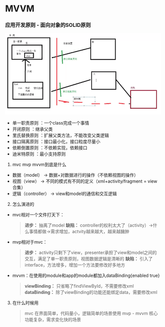 # MVVM

### 应用开发原则 - 面向对象的SOLID原则
![img](../res/solid.png)
- 单一职责原则  ：一个class完成一个事情
- 开闭原则      ：继承父类
- 里氏替换原则  ：扩展父类方法，不能改变父类逻辑
- 接口隔离原则  ：接口最小化，接口粒度尽量小
- 依赖倒置原则  ：不依赖实现，依赖接口
- 迪米特原则    ：最小支持原则

1. mvc mvp mvvm到底是什么
- 数据（model）       -> 数据+对数据进行的操作（不依赖视图的操作）
- 视图（view）        -> 不同的模式有不同的定义（xml+activity/fragment = view合集）
- 逻辑（controller）  -> view和model的通信和交互逻辑

2. 怎么演进的
- mvc相对一个文件打天下：
    >__进步：__ 抽离了model
     __缺陷：__ controller的权利太大了（activity）->什么事情都做->需求增加，actvity越来越大，越来越臃肿

- mvp相对于mvc：
    > __进步：__ activity只剩下了view，presenter承担了view和model之间的交互，满足了单一职责原则，视图数据逻辑是清晰的
      __缺陷：__ 引入了interface，方法增多，增加一个方法要修改好多地方

- mvvm：在使用的module和app的module都加入dataBinding{enabled true}
    > __viewBinding：__ 只省略了findViewById，不需要修改xml
      __dataBinding：__ 除了viewBinding的功能还能绑定data，需要修改xml


3. 在什么时候用 
    > mvc 在界面简单，代码量小，逻辑简单的场景使用
      mvp -
      mvvm  核心功能复杂，需求变化快的场景
